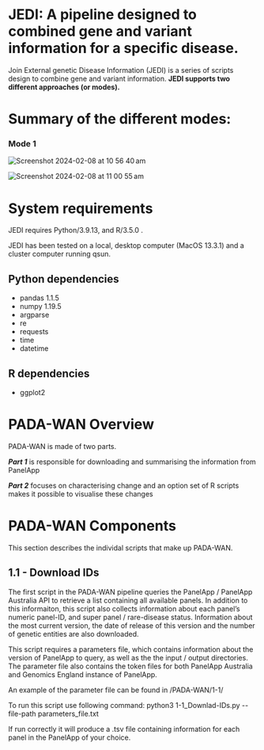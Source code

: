 <h1> JEDI: A pipeline designed to combined gene and variant information for a specific disease. </h1>

Join External genetic Disease Information (JEDI) is a series of scripts design to combine gene and variant information. **JEDI supports two different approaches (or modes).**

# Summary of the different modes: 

### Mode 1
![Screenshot 2024-02-08 at 10 56 40 am](https://github.com/MedicalGenomicsLab/Vigelint/assets/15273099/e891d7f9-a51a-4fab-92c7-f047b3ba616b)



![Screenshot 2024-02-08 at 11 00 55 am](https://github.com/MedicalGenomicsLab/Vigelint/assets/15273099/1ba663b8-aa98-47ed-a4c4-955a59cc17a3)


# System requirements
JEDI requires Python/3.9.13, and R/3.5.0 .

JEDI has been tested on a local, desktop computer (MacOS 13.3.1) and a cluster computer running qsun.

## Python dependencies
- pandas 1.1.5
- numpy 1.19.5
- argparse
- re
- requests
- time
- datetime 

## R dependencies
- ggplot2 

# PADA-WAN Overview 
 
 PADA-WAN is made of two parts. 
 
 ***Part 1*** is responsible for downloading and summarising the information from PanelApp
 
 ***Part 2*** focuses on characterising change and an option set of R scripts makes it possible to visualise these changes

# PADA-WAN Components

This section describes the individal scripts that make up PADA-WAN.
 
## 1.1 - Download IDs

The first script in the PADA-WAN pipeline queries the PanelApp / PanelApp Australia API to retrieve a list containing all available panels. In addition to this informaiton, this script also collects information about each panel’s numeric panel-ID, and super panel / rare-disease status. Information about the most current version, the date of release of this version and the number of genetic entities are also downloaded. 

This script requires a parameters file, which contains information about the version of PanelApp to query, as well as the the input / output directories. The parameter file also contains the token files for both PanelApp Australia and Genomics England instance of PanelApp. 

An example of the parameter file can be found in /PADA-WAN/1-1/

To run this script use following command:
  python3 1-1_Downlad-IDs.py --file-path parameters_file.txt

If run correctly it will produce a .tsv file containing information for each panel in the PanelApp of your choice.
